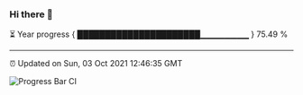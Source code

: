 ### Hi there 👋

⏳ Year progress { ██████████████████████▁▁▁▁▁▁▁▁ } 75.49 %

---

⏰ Updated on Sun, 03 Oct 2021 12:46:35 GMT

![Progress Bar CI](https://github.com/liununu/liununu/workflows/Progress%20Bar%20CI/badge.svg)
